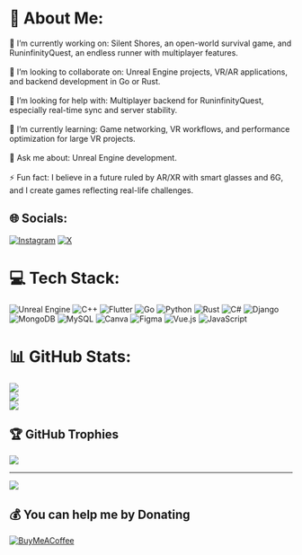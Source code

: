 # 💫 About Me:
🔧 I’m currently working on: Silent Shores, an open-world survival game, and RuninfinityQuest, an endless runner with multiplayer features.<br><br>🤝 I’m looking to collaborate on: Unreal Engine projects, VR/AR applications, and backend development in Go or Rust.<br><br>👐 I’m looking for help with: Multiplayer backend for RuninfinityQuest, especially real-time sync and server stability.<br><br>🌱 I’m currently learning: Game networking, VR workflows, and performance optimization for large VR projects.<br><br>💬 Ask me about: Unreal Engine development.<br><br>⚡ Fun fact: I believe in a future ruled by AR/XR with smart glasses and 6G, and I create games reflecting real-life challenges.


## 🌐 Socials:
[![Instagram](https://img.shields.io/badge/Instagram-%23E4405F.svg?logo=Instagram&logoColor=white)](https://instagram.com/rambodg) [![X](https://img.shields.io/badge/X-black.svg?logo=X&logoColor=white)](https://x.com/rambod01) 

# 💻 Tech Stack:
![Unreal Engine](https://img.shields.io/badge/unrealengine-%23313131.svg?style=for-the-badge&logo=unrealengine&logoColor=white) ![C++](https://img.shields.io/badge/c++-%2300599C.svg?style=for-the-badge&logo=c%2B%2B&logoColor=white) ![Flutter](https://img.shields.io/badge/Flutter-%2302569B.svg?style=for-the-badge&logo=Flutter&logoColor=white) ![Go](https://img.shields.io/badge/go-%2300ADD8.svg?style=for-the-badge&logo=go&logoColor=white) ![Python](https://img.shields.io/badge/python-3670A0?style=for-the-badge&logo=python&logoColor=ffdd54) ![Rust](https://img.shields.io/badge/rust-%23000000.svg?style=for-the-badge&logo=rust&logoColor=white) ![C#](https://img.shields.io/badge/c%23-%23239120.svg?style=for-the-badge&logo=csharp&logoColor=white)  ![Django](https://img.shields.io/badge/django-%23092E20.svg?style=for-the-badge&logo=django&logoColor=white)  ![MongoDB](https://img.shields.io/badge/MongoDB-%234ea94b.svg?style=for-the-badge&logo=mongodb&logoColor=white) ![MySQL](https://img.shields.io/badge/mysql-4479A1.svg?style=for-the-badge&logo=mysql&logoColor=white) ![Canva](https://img.shields.io/badge/Canva-%2300C4CC.svg?style=for-the-badge&logo=Canva&logoColor=white) ![Figma](https://img.shields.io/badge/figma-%23F24E1E.svg?style=for-the-badge&logo=figma&logoColor=white) ![Vue.js](https://img.shields.io/badge/vue.js-%2335495e.svg?style=for-the-badge&logo=vuedotjs&logoColor=%234FC08D) ![JavaScript](https://img.shields.io/badge/javascript-%23323330.svg?style=for-the-badge&logo=javascript&logoColor=%23F7DF1E)
# 📊 GitHub Stats:
![](https://github-readme-stats.vercel.app/api?username=rambod&theme=dark&hide_border=false&include_all_commits=false&count_private=false)<br/>
![](https://github-readme-streak-stats.herokuapp.com/?user=rambod&theme=dark&hide_border=false)<br/>
![](https://github-readme-stats.vercel.app/api/top-langs/?username=rambod&theme=dark&hide_border=false&include_all_commits=false&count_private=false&layout=compact)

## 🏆 GitHub Trophies
![](https://github-profile-trophy.vercel.app/?username=rambod&theme=radical&no-frame=false&no-bg=true&margin-w=4)

---
[![](https://visitcount.itsvg.in/api?id=rambod&icon=0&color=0)](https://visitcount.itsvg.in)

  ## 💰 You can help me by Donating
  [![BuyMeACoffee](https://img.shields.io/badge/Buy%20Me%20a%20Coffee-ffdd00?style=for-the-badge&logo=buy-me-a-coffee&logoColor=black)](https://buymeacoffee.com/rumbod) 

  
<!-- Proudly created with GPRM ( https://gprm.itsvg.in ) -->
